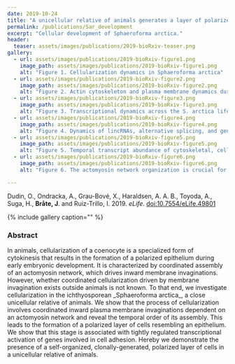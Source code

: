```yaml
---
date: 2019-10-24
title: "A unicellular relative of animals generates a layer of polarized cells by actomyosin-dependent cellularization"
permalink: /publications/Sar_development
excerpt: "Cellular development of Sphaeroforma arctica."
header:
  teaser: assets/images/publications/2019-bioRxiv-teaser.png
gallery:
  - url: assets/images/publications/2019-bioRxiv-figure1.png
    image_path: assets/images/publications/2019-bioRxiv-figure1.png
    alt: "Figure 1. Cellularization dynamics in Sphaeroforma arctica"
  - url: assets/images/publications/2019-bioRxiv-figure2.png
    image_path: assets/images/publications/2019-bioRxiv-figure2.png
    alt: "Figure 2. Actin cytoskeleton and plasma membrane dynamics during cellularization of S. arctica"
  - url: assets/images/publications/2019-bioRxiv-figure3.png
    image_path: assets/images/publications/2019-bioRxiv-figure3.png
    alt: "Figure 3. Transcriptional dynamics across the S. arctica life cycle"
  - url: assets/images/publications/2019-bioRxiv-figure4.png
    image_path: assets/images/publications/2019-bioRxiv-figure4.png
    alt: "Figure 4. Dynamics of lincRNAs, alternative splicing, and gene phylostrata"
  - url: assets/images/publications/2019-bioRxiv-figure5.png
    image_path: assets/images/publications/2019-bioRxiv-figure5.png
    alt: "Figure 5. Temporal transcript abundance of cytoskeletal, cell polarity and cell adhesion genes"
  - url: assets/images/publications/2019-bioRxiv-figure6.png
    image_path: assets/images/publications/2019-bioRxiv-figure6.png
    alt: "Figure 6. The actomyosin network organization is crucial for cellularization of S. arctica"

---
```


Dudin, O., Ondracka, A., Grau-Bové, X., Haraldsen, A. A. B., Toyoda, A., Suga, H., **Bråte, J**. and Ruiz-Trillo, I. 2019. *eLife*. [doi:10.7554/eLife.49801](https://elifesciences.org/articles/49801)

{% include gallery caption="" %}


<h3>Abstract</h3>
In animals, cellularization of a coenocyte is a specialized form of cytokinesis that results in the formation of a polarized epithelium during early embryonic development. It is characterized by coordinated assembly of an actomyosin network, which drives inward membrane invaginations. However, whether coordinated cellularization driven by membrane invagination exists outside animals is not known. To that end, we investigate cellularization in the ichthyosporean _Sphaeroforma arctica_, a close unicellular relative of animals. We show that the process of cellularization involves coordinated inward plasma membrane invaginations dependent on an actomyosin network and reveal the temporal order of its assembly. This leads to the formation of a polarized layer of cells resembling an epithelium. We show that this stage is associated with tightly regulated transcriptional activation of genes involved in cell adhesion. Hereby we demonstrate the presence of a self-organized, clonally-generated, polarized layer of cells in a unicellular relative of animals.
